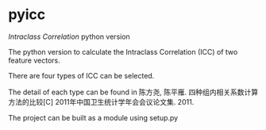 # pyicc
*Intraclass Correlation* python version

The python version to calculate the Intraclass Correlation (ICC) of two feature vectors.

There are four types of ICC can be selected.

The detail of each type can be found in 陈方尧, 陈平雁. 四种组内相关系数计算方法的比较[C] 2011年中国卫生统计学年会会议论文集. 2011.

The project can be built as a module using setup.py
